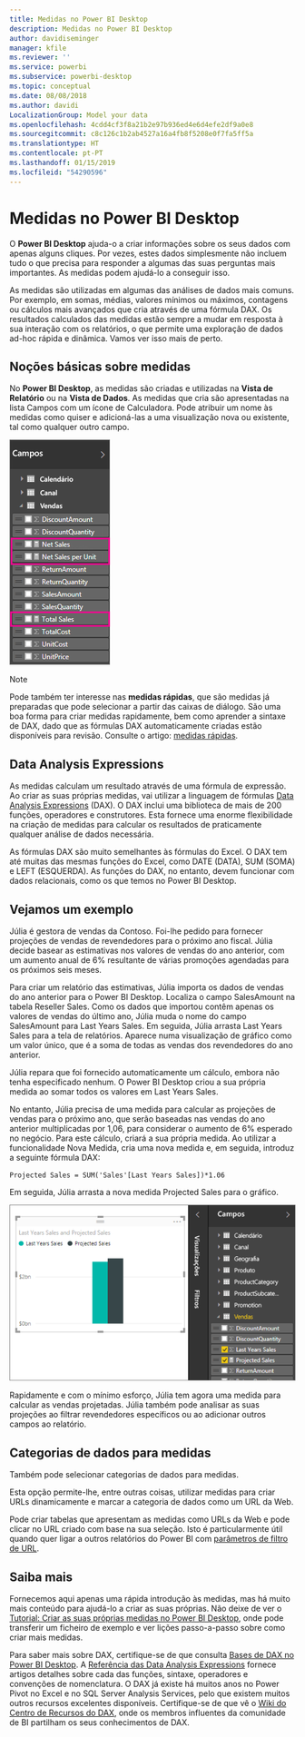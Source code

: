 ```yaml
---
title: Medidas no Power BI Desktop
description: Medidas no Power BI Desktop
author: davidiseminger
manager: kfile
ms.reviewer: ''
ms.service: powerbi
ms.subservice: powerbi-desktop
ms.topic: conceptual
ms.date: 08/08/2018
ms.author: davidi
LocalizationGroup: Model your data
ms.openlocfilehash: 4cdd4cf3f8a21b2e97b936ed4e6d4efe2df9a0e8
ms.sourcegitcommit: c8c126c1b2ab4527a16a4fb8f5208e0f7fa5ff5a
ms.translationtype: HT
ms.contentlocale: pt-PT
ms.lasthandoff: 01/15/2019
ms.locfileid: "54290596"
---
```

# <a name="measures-in-power-bi-desktop"></a>Medidas no Power BI Desktop

O **Power BI Desktop** ajuda-o a criar informações sobre os seus dados com apenas alguns cliques. Por vezes, estes dados simplesmente não incluem tudo o que precisa para responder a algumas das suas perguntas mais importantes. As medidas podem ajudá-lo a conseguir isso.

As medidas são utilizadas em algumas das análises de dados mais comuns. Por exemplo, em somas, médias, valores mínimos ou máximos, contagens ou cálculos mais avançados que cria através de uma fórmula DAX. Os resultados calculados das medidas estão sempre a mudar em resposta à sua interação com os relatórios, o que permite uma exploração de dados ad-hoc rápida e dinâmica. Vamos ver isso mais de perto.

## <a name="understanding-measures"></a>Noções básicas sobre medidas

No **Power BI Desktop**, as medidas são criadas e utilizadas na **Vista de Relatório** ou na **Vista de Dados**. As medidas que cria são apresentadas na lista Campos com um ícone de Calculadora. Pode atribuir um nome às medidas como quiser e adicioná-las a uma visualização nova ou existente, tal como qualquer outro campo.

![](media/desktop-measures/measuresinpbid_measinfieldlist.png)

> [!NOTE]
> Pode também ter interesse nas **medidas rápidas**, que são medidas já preparadas que pode selecionar a partir das caixas de diálogo. São uma boa forma para criar medidas rapidamente, bem como aprender a sintaxe de DAX, dado que as fórmulas DAX automaticamente criadas estão disponíveis para revisão. Consulte o artigo: [medidas rápidas](desktop-quick-measures.md).
> 
> 

## <a name="data-analysis-expressions"></a>Data Analysis Expressions

As medidas calculam um resultado através de uma fórmula de expressão. Ao criar as suas próprias medidas, vai utilizar a linguagem de fórmulas [Data Analysis Expressions](https://msdn.microsoft.com/library/gg413422.aspx) (DAX). O DAX inclui uma biblioteca de mais de 200 funções, operadores e construtores. Esta fornece uma enorme flexibilidade na criação de medidas para calcular os resultados de praticamente qualquer análise de dados necessária.

As fórmulas DAX são muito semelhantes às fórmulas do Excel. O DAX tem até muitas das mesmas funções do Excel, como DATE (DATA), SUM (SOMA) e LEFT (ESQUERDA). As funções do DAX, no entanto, devem funcionar com dados relacionais, como os que temos no Power BI Desktop.

## <a name="lets-look-at-an-example"></a>Vejamos um exemplo
Júlia é gestora de vendas da Contoso. Foi-lhe pedido para fornecer projeções de vendas de revendedores para o próximo ano fiscal. Júlia decide basear as estimativas nos valores de vendas do ano anterior, com um aumento anual de 6% resultante de várias promoções agendadas para os próximos seis meses.

Para criar um relatório das estimativas, Júlia importa os dados de vendas do ano anterior para o Power BI Desktop. Localiza o campo SalesAmount na tabela Reseller Sales. Como os dados que importou contêm apenas os valores de vendas do último ano, Júlia muda o nome do campo SalesAmount para Last Years Sales. Em seguida, Júlia arrasta Last Years Sales para a tela de relatórios. Aparece numa visualização de gráfico como um valor único, que é a soma de todas as vendas dos revendedores do ano anterior.

Júlia repara que foi fornecido automaticamente um cálculo, embora não tenha especificado nenhum. O Power BI Desktop criou a sua própria medida ao somar todos os valores em Last Years Sales.

No entanto, Júlia precisa de uma medida para calcular as projeções de vendas para o próximo ano, que serão baseadas nas vendas do ano anterior multiplicadas por 1,06, para considerar o aumento de 6% esperado no negócio. Para este cálculo, criará a sua própria medida. Ao utilizar a funcionalidade Nova Medida, cria uma nova medida e, em seguida, introduz a seguinte fórmula DAX:

    Projected Sales = SUM('Sales'[Last Years Sales])*1.06

Em seguida, Júlia arrasta a nova medida Projected Sales para o gráfico.

![](media/desktop-measures/measuresinpbid_lastyearsales.png)

Rapidamente e com o mínimo esforço, Júlia tem agora uma medida para calcular as vendas projetadas. Júlia também pode analisar as suas projeções ao filtrar revendedores específicos ou ao adicionar outros campos ao relatório.

## <a name="data-categories-for-measures"></a>Categorias de dados para medidas

Também pode selecionar categorias de dados para medidas. 

Esta opção permite-lhe, entre outras coisas, utilizar medidas para criar URLs dinamicamente e marcar a categoria de dados como um URL da Web. 

Pode criar tabelas que apresentam as medidas como URLs da Web e pode clicar no URL criado com base na sua seleção. Isto é particularmente útil quando quer ligar a outros relatórios do Power BI com [parâmetros de filtro de URL](service-url-filters.md).

## <a name="learn-more"></a>Saiba mais
Fornecemos aqui apenas uma rápida introdução às medidas, mas há muito mais conteúdo para ajudá-lo a criar as suas próprias. Não deixe de ver o [Tutorial: Criar as suas próprias medidas no Power BI Desktop](desktop-tutorial-create-measures.md), onde pode transferir um ficheiro de exemplo e ver lições passo-a-passo sobre como criar mais medidas.  

Para saber mais sobre DAX, certifique-se de que consulta [Bases de DAX no Power BI Desktop](desktop-quickstart-learn-dax-basics.md). A [Referência das Data Analysis Expressions](https://msdn.microsoft.com/library/gg413422.aspx) fornece artigos detalhes sobre cada das funções, sintaxe, operadores e convenções de nomenclatura. O DAX já existe há muitos anos no Power Pivot no Excel e no SQL Server Analysis Services, pelo que existem muitos outros recursos excelentes disponíveis. Certifique-se de que vê o [Wiki do Centro de Recursos do DAX](http://social.technet.microsoft.com/wiki/contents/articles/1088.dax-resource-center.aspx), onde os membros influentes da comunidade de BI partilham os seus conhecimentos de DAX.



